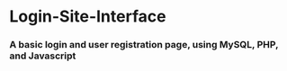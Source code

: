 # Login-Site-Interface

### A basic login and user registration page, using MySQL, PHP, and Javascript 
